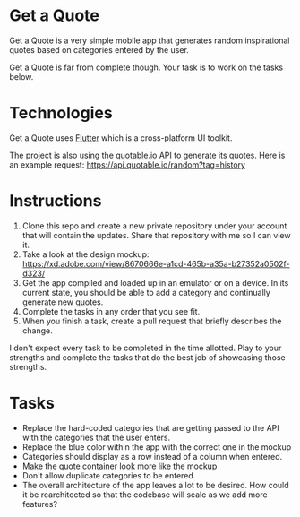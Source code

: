 # Get a Quote

Get a Quote is a very simple mobile app that generates random inspirational quotes based on categories entered by the user.

Get a Quote is far from complete though. Your task is to work on the tasks below.

# Technologies

Get a Quote uses [Flutter](https://flutter.dev/) which is a cross-platform UI toolkit.

The project is also using the [quotable.io](https://quotable.io) API to generate its quotes. Here is an example request: https://api.quotable.io/random?tag=history  

# Instructions

1. Clone this repo and create a new private repository under your account that will contain the updates. Share that repository with me so I can view it.
2. Take a look at the design mockup: https://xd.adobe.com/view/8670666e-a1cd-465b-a35a-b27352a0502f-d323/
2. Get the app compiled and loaded up in an emulator or on a device. In its current state, you should be able to add a category and continually generate new quotes.
3. Complete the tasks in any order that you see fit.
4. When you finish a task, create a pull request that briefly describes the change.

I don't expect every task to be completed in the time allotted. Play to your strengths and complete the tasks that do the best job of showcasing those strengths.

# Tasks

- Replace the hard-coded categories that are getting passed to the API with the categories that the user enters.   
- Replace the blue color within the app with the correct one in the mockup
- Categories should display as a row instead of a column when entered.
- Make the quote container look more like the mockup
- Don't allow duplicate categories to be entered
- The overall architecture of the app leaves a lot to be desired. How could it be rearchitected so that the codebase will scale as we add more features?
